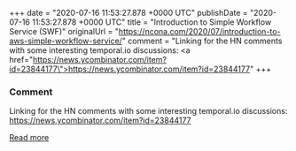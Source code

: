 
+++
date = "2020-07-16 11:53:27.878 +0000 UTC"
publishDate = "2020-07-16 11:53:27.878 +0000 UTC"
title = "Introduction to Simple Workflow Service (SWF)"
originalUrl = "https://ncona.com/2020/07/introduction-to-aws-simple-workflow-service/"
comment = "Linking for the HN comments with some interesting temporal.io discussions: <a href=\"https://news.ycombinator.com/item?id=23844177\">https://news.ycombinator.com/item?id=23844177</a>"
+++

### Comment

Linking for the HN comments with some interesting temporal.io discussions: <a href="https://news.ycombinator.com/item?id=23844177">https://news.ycombinator.com/item?id=23844177</a>

[Read more](https://ncona.com/2020/07/introduction-to-aws-simple-workflow-service/)
